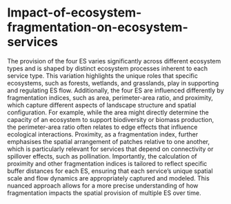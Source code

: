 # Impact-of-ecosystem-fragmentation-on-ecosystem-services
The provision of the four ES varies significantly across different ecosystem types and is shaped by distinct ecosystem processes inherent to each service type. This variation highlights the unique roles that specific ecosystems, such as forests, wetlands, and grasslands, play in supporting and regulating ES flow. Additionally, the four ES are influenced differently by fragmentation indices, such as area, perimeter-area ratio, and proximity, which capture different aspects of landscape structure and spatial configuration. For example, while the area might directly determine the capacity of an ecosystem to support biodiversity or biomass production, the perimeter-area ratio often relates to edge effects that influence ecological interactions. Proximity, as a fragmentation index, further emphasises the spatial arrangement of patches relative to one another, which is particularly relevant for services that depend on connectivity or spillover effects, such as pollination. Importantly, the calculation of proximity and other fragmentation indices is tailored to reflect specific buffer distances for each ES, ensuring that each service’s unique spatial scale and flow dynamics are appropriately captured and modeled. This nuanced approach allows for a more precise understanding of how fragmentation impacts the spatial provision of multiple ES over time.
